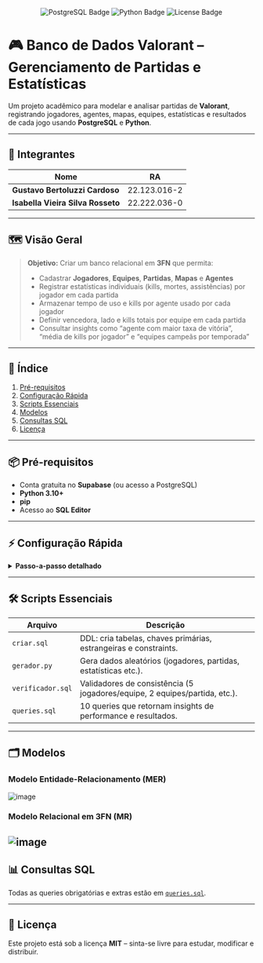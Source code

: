 <p align="center">
  <img src="https://img.shields.io/badge/SQL-PostgreSQL-blue?logo=postgresql&logoColor=white" alt="PostgreSQL Badge"/>
  <img src="https://img.shields.io/badge/Python-3.10+-yellow?logo=python&logoColor=white" alt="Python Badge"/>
  <img src="https://img.shields.io/badge/License-MIT-green" alt="License Badge"/>
</p>

# 🎮 Banco de Dados Valorant – Gerenciamento de Partidas e Estatísticas

Um projeto acadêmico para modelar e analisar partidas de **Valorant**, registrando jogadores, agentes, mapas, equipes, estatísticas e resultados de cada jogo usando **PostgreSQL** e **Python**.

---

## 👥 Integrantes  
| Nome                                   | RA            |
|----------------------------------------|---------------|
| **Gustavo Bertoluzzi Cardoso**         | 22.123.016-2  |
| **Isabella Vieira Silva Rosseto**      | 22.222.036-0  |

---

## 🗺️ Visão Geral  
> **Objetivo:** Criar um banco relacional em **3FN** que permita:
> - Cadastrar **Jogadores**, **Equipes**, **Partidas**, **Mapas** e **Agentes**  
> - Registrar estatísticas individuais (kills, mortes, assistências) por jogador em cada partida  
> - Armazenar tempo de uso e kills por agente usado por cada jogador  
> - Definir vencedora, lado e kills totais por equipe em cada partida  
> - Consultar insights como “agente com maior taxa de vitória”, “média de kills por jogador” e “equipes campeãs por temporada”  

---

## 🧭 Índice  
1. [Pré-requisitos](#pré-requisitos)  
2. [Configuração Rápida](#configuração-rápida)  
3. [Scripts Essenciais](#scripts-essenciais)  
4. [Modelos](#modelos)  
5. [Consultas SQL](#consultas-sql)  
6. [Licença](#licença)  

---

## 📦 Pré-requisitos  
- Conta gratuita no **Supabase** (ou acesso a PostgreSQL)  
- **Python 3.10+**  
- **pip**  
- Acesso ao **SQL Editor**  

---

## ⚡ Configuração Rápida  
<details>
<summary><strong>Passo-a-passo detalhado</strong></summary>

1. ### 🚀 Criar projeto no Supabase  
   - Acesse <https://supabase.com> → **New Project** → configure nome, senha e região.

2. ### 🗄️ Executar DDL  
   - No dashboard → **Database ▸ SQL Editor** → cole o conteúdo de <kbd>criar.sql</kbd> → **Run**.

3. ### 🐍 Popular dados fictícios  
   - No terminal local, instale dependências:
     ```bash
     pip install faker psycopg2-binary
     ```
   - Abra <kbd>gerador.py</kbd>, ajuste credenciais de conexão e execute:
     ```bash
     python gerador.py
     ```

4. ### 🔍 Validar consistência  
   - No SQL Editor, execute <kbd>verificador.sql</kbd> para checar regras de negócio.

5. ### 📊 Consultar informações  
   - Abra <kbd>queries.sql</kbd> no Editor e rode suas 10 queries para extrair insights.

</details>

---

## 🛠️ Scripts Essenciais  
| Arquivo          | Descrição                                                        |
|------------------|------------------------------------------------------------------|
| `criar.sql`      | DDL: cria tabelas, chaves primárias, estrangeiras e constraints. |
| `gerador.py`     | Gera dados aleatórios (jogadores, partidas, estatísticas etc.).  |
| `verificador.sql`| Validadores de consistência (5 jogadores/equipe, 2 equipes/partida, etc.). |
| `queries.sql`    | 10 queries que retornam insights de performance e resultados.    |

---

## 🗂️ Modelos

### Modelo Entidade-Relacionamento (MER)
![image](https://github.com/user-attachments/assets/11a1ed9f-7f3d-4992-a51f-9457a7ffc272)

### Modelo Relacional em 3FN (MR)
![image](https://github.com/user-attachments/assets/84b02f63-a43c-4492-a982-26390e46b90f)
---

## 📊 Consultas SQL  
Todas as queries obrigatórias e extras estão em [`queries.sql`](./queries.sql).  

---

## 📝 Licença  
Este projeto está sob a licença **MIT** – sinta-se livre para estudar, modificar e distribuir.
